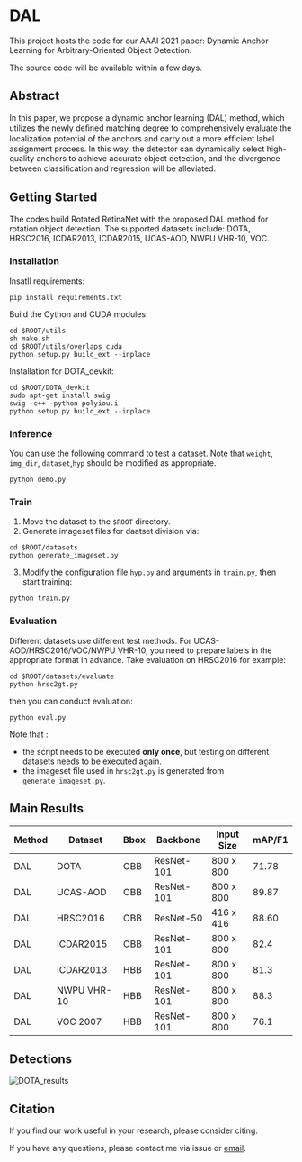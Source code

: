 # DAL

This project hosts the code for our AAAI 2021 paper: Dynamic Anchor Learning for Arbitrary-Oriented Object Detection.

The source code will be available within a few days.

## Abstract

 In this paper, we propose a dynamic anchor learning (DAL) method, which utilizes the newly deﬁned matching degree to comprehensively evaluate the localization potential of the anchors and carry out a more efﬁcient label assignment process. In this way, the detector can dynamically select high-quality anchors to achieve accurate object detection, and the divergence between classiﬁcation and regression will be alleviated. 

## Getting Started

The codes build Rotated RetinaNet with the proposed DAL method for rotation object detection. The supported datasets include: DOTA, HRSC2016, ICDAR2013, ICDAR2015, UCAS-AOD, NWPU VHR-10, VOC. 

### Installation
Insatll requirements:
```
pip install requirements.txt
```
Build the Cython  and CUDA modules:
```
cd $ROOT/utils
sh make.sh
cd $ROOT/utils/overlaps_cuda
python setup.py build_ext --inplace
```
Installation for DOTA_devkit:
```
cd $ROOT/DOTA_devkit
sudo apt-get install swig
swig -c++ -python polyiou.i
python setup.py build_ext --inplace
```
### Inference
You can use the following command to test a dataset. Note that `weight`, `img_dir`, `dataset`,`hyp` should be modified as appropriate.
```
python demo.py
```

### Train
1. Move the dataset to the `$ROOT` directory.
2. Generate imageset files for daatset division via:
```
cd $ROOT/datasets
python generate_imageset.py
```
3. Modify the configuration file `hyp.py` and arguments  in `train.py`, then start training:
```
python train.py
```
### Evaluation

Different datasets use different test methods. For UCAS-AOD/HRSC2016/VOC/NWPU VHR-10, you need to prepare labels in the appropriate format in advance. Take evaluation on HRSC2016 for example:
```
cd $ROOT/datasets/evaluate
python hrsc2gt.py
```
then you can conduct evaluation:
```
python eval.py
```
Note that :

- the script  needs to be executed **only once**, but testing on different datasets needs to be executed again.
- the imageset file used in `hrsc2gt.py` is generated from `generate_imageset.py`.

## Main Results


| Method | Dataset     | Bbox | Backbone   | Input Size | mAP/F1 |
| ------ | ----------- | ---- | ---------- | ---------- | ------ |
| DAL    | DOTA        | OBB  | ResNet-101 | 800 x 800  | 71.78  |
| DAL    | UCAS-AOD    | OBB  | ResNet-101 | 800 x 800  | 89.87  |
| DAL    | HRSC2016    | OBB  | ResNet-50  | 416 x 416  | 88.60  |
| DAL    | ICDAR2015   | OBB  | ResNet-101 | 800 x 800  | 82.4   |
| DAL    | ICDAR2013   | HBB  | ResNet-101 | 800 x 800  | 81.3   |
| DAL    | NWPU VHR-10 | HBB  | ResNet-101 | 800 x 800  | 88.3   |
| DAL    | VOC 2007    | HBB  | ResNet-101 | 800 x 800  | 76.1   |


## Detections

![DOTA_results](https://github.com/ming71/DAL/blob/master/DOTA.png)

## Citation

If you find our work  useful in your research, please consider citing.

If you have any questions, please contact me via issue or [email](mq_chaser@126.com).